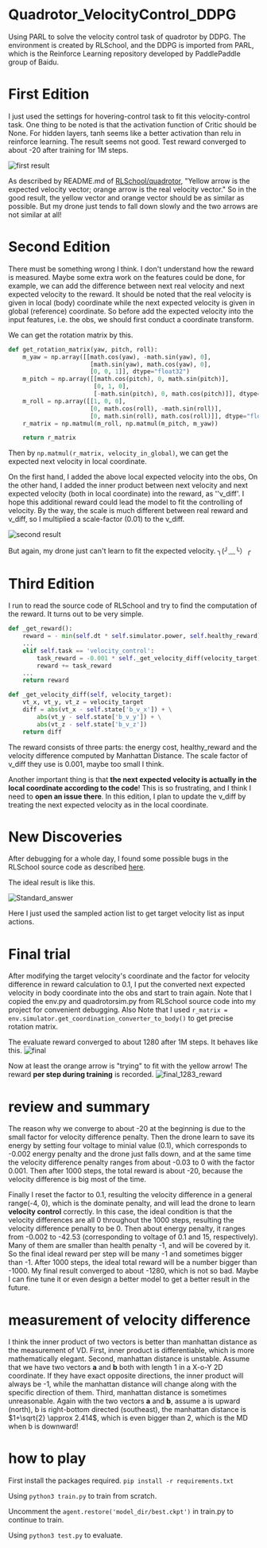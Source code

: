 # Quadrotor_VelocityControl_DDPG
Using PARL to solve the velocity control task of quadrotor by DDPG. The environment is created by RLSchool,
and the DDPG is imported from PARL, which is the Reinforce Learning repository developed by PaddlePaddle group of Baidu.

# First Edition

I just used the settings for hovering-control task to fit this velocity-control task.
One thing to be noted is that the activation function of Critic should be None.
For hidden layers, tanh seems like a better activation than relu in reinforce learning.
The result seems not good. Test reward converged to about -20 after training for 1M steps.

![first result](./fig/1st.gif)

As described by README.md of [RLSchool/quadrotor](https://github.com/PaddlePaddle/RLSchool/tree/master/rlschool/quadrotor), "Yellow arrow is the expected velocity vector;
orange arrow is the real velocity vector." So in the good result, the yellow vector and orange vector 
should be as similar as possible. 
But my drone just tends to fall down slowly and the two arrows are not similar at all! 

# Second Edition
There must be something wrong I think. I don't understand how the reward is measured. 
Maybe some extra work on the features could be done, for example, we can add the difference between 
next real velocity and next expected velocity to the reward.
It should be noted that the real velocity is given in local (body) coordinate while the next 
expected velocity is given in global (reference) coordinate. So before add the expected velocity 
into the input features, i.e. the obs, we should first conduct a coordinate transform.

We can get the rotation matrix by this.
```python
def get_rotation_matrix(yaw, pitch, roll):
    m_yaw = np.array([[math.cos(yaw), -math.sin(yaw), 0],
                       [math.sin(yaw), math.cos(yaw), 0],
                       [0, 0, 1]], dtype="float32")
    m_pitch = np.array([[math.cos(pitch), 0, math.sin(pitch)],
                        [0, 1, 0],
                        [-math.sin(pitch), 0, math.cos(pitch)]], dtype="float32")
    m_roll = np.array([[1, 0, 0],
                       [0, math.cos(roll), -math.sin(roll)],
                       [0, math.sin(roll), math.cos(roll)]], dtype="float32")
    r_matrix = np.matmul(m_roll, np.matmul(m_pitch, m_yaw))

    return r_matrix
```
Then by ```np.matmul(r_matrix, velocity_in_global)```, we can get the expected next velocity in local coordinate.

On the first hand, I added the above local expected velocity into the obs, On the other hand, 
I added the inner product between next velocity and next expected velocity (both in local coordinate) into the reward, as ''v_diff'.
I hope this additional reward could lead the model to fit the controlling of velocity. By the way, the scale is much different
 between real reward and v_diff, so I multiplied a scale-factor (0.01) to the v_diff.

![second result](./fig/2nd.gif)

But again, my drone just can't learn to fit the expected velocity. ╮(╯﹏╰）╭

# Third Edition
I run to read the source code of RLSchool and try to find the computation of the reward. It turns out to be very simple.
```python
def _get_reward():
    reward = - min(self.dt * self.simulator.power, self.healthy_reward)
    ...
    elif self.task == 'velocity_control':
        task_reward = -0.001 * self._get_velocity_diff(velocity_target)
        reward += task_reward
    ...
    return reward

def _get_velocity_diff(self, velocity_target):
    vt_x, vt_y, vt_z = velocity_target
    diff = abs(vt_x - self.state['b_v_x']) + \
        abs(vt_y - self.state['b_v_y']) + \
        abs(vt_z - self.state['b_v_z'])
    return diff
```
The reward consists of three parts: the energy cost, healthy_reward and the velocity difference computed by Manhattan Distance.
The scale factor of v_diff they use is 0.001, maybe too small I think.

Another important thing is that **the next expected velocity is actually in the local coordinate according to the code**!
This is so frustrating, and I think I need to **open an issue there**. In this edition, I plan to update the v_diff 
by treating the next expected velocity as in the local coordinate.

# New Discoveries
After debugging for a whole day, I found some possible bugs in the RLSchool source code as described [here](https://github.com/PaddlePaddle/RLSchool/issues/30).

The ideal result is like this.

![Standard_answer](./fig/standard_answer.gif)

Here I just used the sampled action list to get target velocity list as input actions.

# Final trial
After modifying the target velocity's coordinate and the factor for velocity difference in reward calculation to 0.1,
I put the converted next expected velocity in body coordinate into the obs and start to train again. Note that I copied the
env.py and quadrotorsim.py from RLSchool source code into my project for convenient debugging. Also Note that I used
`r_matrix = env.simulator.get_coordination_converter_to_body()` to get precise rotation matrix.

The evaluate reward converged to about 1280 after 1M steps. It behaves like this.
![final](./fig/final.gif)

Now at least the orange arrow is "trying" to fit with the yellow arrow! The reward **per step during training** is recorded.
![final_1283_reward](./fig/final_1283_reward.png)

# review and summary
The reason why we converge to about -20 at the beginning is due to the small factor for velocity difference penalty. 
Then the drone learn to save its energy by setting four voltage to minial value (0.1), which corresponds to -0.002 energy penalty 
and the drone just falls down,
and at the same time the velocity difference penalty ranges from about -0.03 to 0 with the factor 0.001. Then after 1000 steps, 
the total reward is about -20, because the velocity difference is big most of the time.

Finally I reset the factor to 0.1, resulting the velocity difference in a general range(-4, 0), which is the dominate penalty, 
and will lead the drone to learn **velocity control** correctly.
In this case, the ideal condition is that the velocity differences are all 0 throughout the 1000 steps, resulting the 
velocity difference penalty to be 0. Then about energy penalty, it ranges from -0.002 to -42.53
 (corresponding to voltage of 0.1 and 15, respectively).
Many of them are smaller than health penalty -1, and will be covered by it. So the final ideal reward per step will be
many -1 and sometimes bigger than -1. After 1000 steps, the ideal total reward will be a number bigger than -1000. 
My final result converged to about -1280,
which is not so bad. Maybe I can fine tune it or even design a better model to get a better result in the future.

# measurement of velocity difference
I think the inner product of two vectors is better than manhattan distance as the measurement of VD. First, inner product is differentiable, 
which is more mathematically elegant. Second, manhattan distance is unstable. Assume that we have two vectors
 **a** and **b** both with length 1 in a X-o-Y 2D coordinate. If they have exact opposite directions, the inner product will always be -1, while 
 the manhattan distance will change along with the specific direction of them. Third, manhattan distance is sometimes unreasonable. Again with the
 two vectors **a** and **b**, assume a is upward (north), b is right-bottom directed (southeast), the manhattan distance is $1+\sqrt{2} \approx 2.414$, 
 which is even bigger than 2, which is the MD when b is downward! 

# how to play
First install the packages required. `pip install -r requirements.txt`

Using `python3 train.py` to train from scratch.

Uncomment the `agent.restore('model_dir/best.ckpt')` in train.py to continue to train.

Using `python3 test.py` to evaluate.